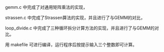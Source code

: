 gemm.c 中完成了对通用矩阵乘法的实现，

strassen.c 中完成了Strassen算法的实现，并且进行了与GEMM的对比，

loop_divide.c 中完成了三种循环拆分计算方法的实现，并且进行了与GEMM的对比。

用 makefile 可进行编译，运行程序后按提示输入三个整数即可计算。